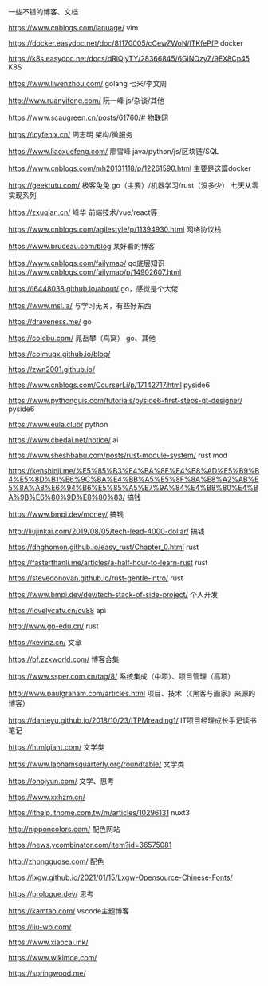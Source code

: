 一些不错的博客、文档

https://www.cnblogs.com/lanuage/      vim

https://docker.easydoc.net/doc/81170005/cCewZWoN/lTKfePfP     docker

https://k8s.easydoc.net/docs/dRiQjyTY/28366845/6GiNOzyZ/9EX8Cp45    K8S

https://www.liwenzhou.com/    golang    七米/李文周

http://www.ruanyifeng.com/    阮一峰     js/杂谈/其他

https://www.scaugreen.cn/posts/61760/#    物联网

https://icyfenix.cn/    周志明   架构/微服务

https://www.liaoxuefeng.com/    廖雪峰   java/python/js/区块链/SQL

https://www.cnblogs.com/mh20131118/p/12261590.html    主要是这篇docker

https://geektutu.com/   极客兔兔    go（主要）/机器学习/rust（没多少）   七天从零实现系列

https://zxuqian.cn/   峰华    前端技术/vue/react等

https://www.cnblogs.com/agilestyle/p/11394930.html    网络协议栈

https://www.bruceau.com/blog    某好看的博客

https://www.cnblogs.com/failymao/   go底层知识  https://www.cnblogs.com/failymao/p/14902607.html

https://i6448038.github.io/about/   go，感觉是个大佬


https://www.msl.la/    与学习无关，有些好东西

https://draveness.me/ go  

https://colobu.com/  晁岳攀（鸟窝）  go、其他  

https://colmugx.github.io/blog/   

https://zwn2001.github.io/

https://www.cnblogs.com/CourserLi/p/17142717.html  pyside6

https://www.pythonguis.com/tutorials/pyside6-first-steps-qt-designer/  pyside6

https://www.eula.club/  python

https://www.cbedai.net/notice/  ai

https://www.sheshbabu.com/posts/rust-module-system/  rust mod

https://kenshinji.me/%E5%85%B3%E4%BA%8E%E4%B8%AD%E5%B9%B4%E5%8D%B1%E6%9C%BA%E4%BB%A5%E5%8F%8A%E8%A2%AB%E5%8A%A8%E6%94%B6%E5%85%A5%E7%9A%84%E4%B8%80%E4%BA%9B%E6%80%9D%E8%80%83/  搞钱

https://www.bmpi.dev/money/  搞钱

http://liujinkai.com/2019/08/05/tech-lead-4000-dollar/ 搞钱

https://dhghomon.github.io/easy_rust/Chapter_0.html  rust

https://fasterthanli.me/articles/a-half-hour-to-learn-rust  rust

https://stevedonovan.github.io/rust-gentle-intro/   rust

https://www.bmpi.dev/dev/tech-stack-of-side-project/    个人开发

https://lovelycatv.cn/cv88  api

http://www.go-edu.cn/ rust

https://kevinz.cn/    文章

https://bf.zzxworld.com/ 博客合集

https://www.ssper.com.cn/tag/8/  系统集成（中项）、项目管理（高项）

http://www.paulgraham.com/articles.html  项目、技术（《黑客与画家》来源的博客）

https://danteyu.github.io/2018/10/23/ITPMreading1/  IT项目经理成长手记读书笔记

https://htmlgiant.com/    文学类

https://www.laphamsquarterly.org/roundtable/  文学类

https://onojyun.com/  文学、思考

https://www.xxhzm.cn/  

https://ithelp.ithome.com.tw/m/articles/10296131  nuxt3

http://nipponcolors.com/  配色网站

https://news.ycombinator.com/item?id=36575081

http://zhongguose.com/  配色

https://lxgw.github.io/2021/01/15/Lxgw-Opensource-Chinese-Fonts/

https://prologue.dev/    思考

https://kamtao.com/    vscode主题博客

https://liu-wb.com/

https://www.xiaocai.ink/

https://www.wikimoe.com/

https://springwood.me/
